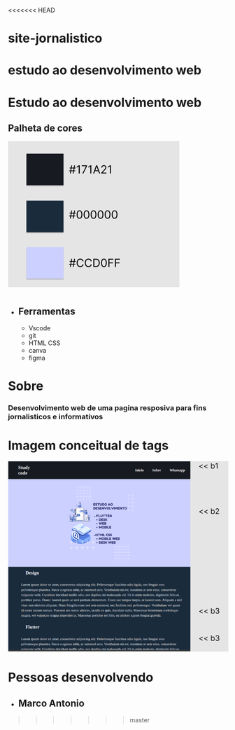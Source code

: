 <<<<<<< HEAD
# site-jornalistico
estudo ao desenvolvimento web
=======
# Estudo ao desenvolvimento web
##  Palheta de cores
![img](/image_readme/palheta_de_cores.png)
#
-   Ferramentas
    -
    -   Vscode
    -   git
    -   HTML CSS
    -   canva
    -   figma
#   Sobre

### Desenvolvimento web de uma pagina resposiva para fins jornalisticos e informativos 
# Imagem conceitual de tags 
![img](/image_readme/img_site.png)

#   Pessoas desenvolvendo
-   Marco Antonio
    -
>>>>>>> master
